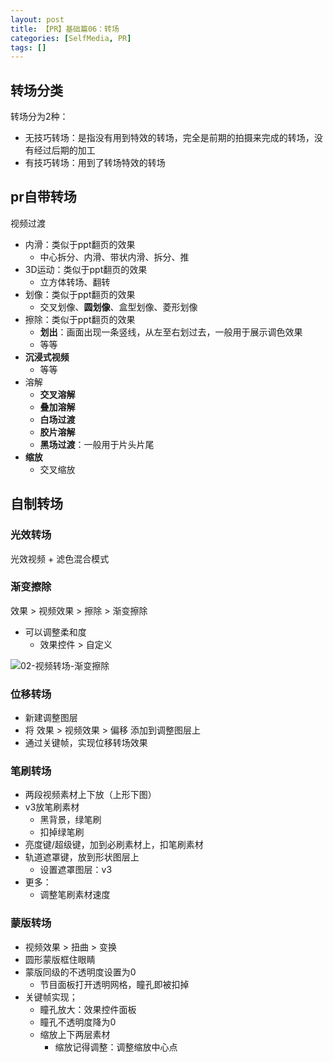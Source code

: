 ```yaml
---
layout: post
title: 【PR】基础篇06：转场
categories: [SelfMedia, PR]
tags: []
---
```


## 转场分类

转场分为2种：
- 无技巧转场：是指没有用到特效的转场，完全是前期的拍摄来完成的转场，没有经过后期的加工
- 有技巧转场：用到了转场特效的转场

## pr自带转场

视频过渡
- 内滑：类似于ppt翻页的效果
  - 中心拆分、内滑、带状内滑、拆分、推
- 3D运动：类似于ppt翻页的效果
  - 立方体转场、翻转
- 划像：类似于ppt翻页的效果
  - 交叉划像、**圆划像**、盒型划像、菱形划像
- 擦除：类似于ppt翻页的效果
  - **划出**：画面出现一条竖线，从左至右划过去，一般用于展示调色效果
  - 等等
- **沉浸式视频**
  - 等等
- 溶解
  - **交叉溶解**
  - **叠加溶解**
  - **白场过渡**
  - **胶片溶解**
  - **黑场过渡**：一般用于片头片尾
- **缩放**
  - 交叉缩放

## 自制转场

### 光效转场

光效视频 + 滤色混合模式

### 渐变擦除

效果 > 视频效果 > 擦除 > 渐变擦除
- 可以调整柔和度
  - 效果控件 > 自定义

![02-视频转场-渐变擦除](/assets/images/Designer/PR/02-视频转场-渐变擦除.png)

### 位移转场

- 新建调整图层
- 将 效果 > 视频效果 > 偏移 添加到调整图层上
- 通过关键帧，实现位移转场效果

### 笔刷转场

- 两段视频素材上下放（上形下图）
- v3放笔刷素材
  - 黑背景，绿笔刷
  - 扣掉绿笔刷
- 亮度键/超级键，加到必刷素材上，扣笔刷素材
- 轨道遮罩键，放到形状图层上
  - 设置遮罩图层：v3
- 更多：
  - 调整笔刷素材速度

### 蒙版转场

- 视频效果 > 扭曲 > 变换
- 圆形蒙版框住眼睛
- 蒙版同级的不透明度设置为0
  - 节目面板打开透明网格，瞳孔即被扣掉
- 关键帧实现；
  - 瞳孔放大：效果控件面板
  - 瞳孔不透明度降为0
  - 缩放上下两层素材
    - 缩放记得调整：调整缩放中心点

